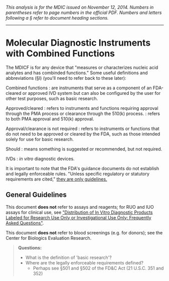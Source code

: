 *This analysis is for the MDIC issued on November 12, 2014. Numbers in parentheses refer to page numbers in the official PDF. Numbers and letters following a &sect; refer to document heading sections.*

- - -

# Molecular Diagnostic Instruments with Combined Functions

The MDICF is for any device that "measures or characterizes nucleic acid analytes and has combinded functions." Some useful definitions and abbreviations (&sect;I) (you'll need to refer back to these later):

Combined functions
: are instruments that serve as a component of an FDA-cleared or approved IVD system but can also be configured by the user for other test purposes, such as basic research.

Approved/cleared
: refers to instruments and functions requiring approval through the PMA process or clearance through the 510(k) process.
: refers to both PMA approval and 510(k) approval.

Approval/clearance is not required
: refers to instruments or functions that do not need to be approved or cleared by the FDA, such as those intended solely for use for basic research.

Should
: means something is suggested or recommended, but not required.

IVDs
: *in vitro* diagnostic devices.

It is important to note that the FDA's guidance documents do not establish and legally enforceable rules. "Unless specific regulatory or statutory requirements are cited," [they are only guidelines.](https://www.youtube.com/watch?v=b6kgS_AwuH0)

## General Guidelines

This document **does not** refer to assays and reagents; for RUO and IUO assays for clinical use, see ["Distribution of In Vitro Diagnostic Products Labeled for Research Use Only or Investigational Use Only: Frequently Asked Questions"](http//www.fda.gov/medicaldevices/deviceregulationandguidance/guidancedocuments/ucm253307.htm).

This document **does not** refer to blood screenings (e.g. for donors); see the Center for Biologics Evaluation Research.

> **Questions:** 
> 
> - What is the definition of 'basic research'?
> - Where are the legally enforceable requirements defined?
>    - Perhaps see &sect;501 and &sect;502 of the FD&C Act (21 U.S.C. 351 and 352)

